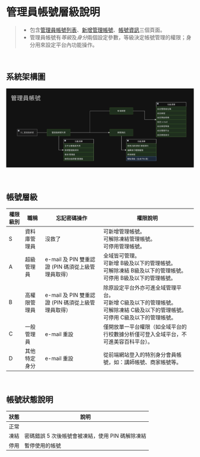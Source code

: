 # 管理員帳號層級說明

> - 包含[管理員帳號列表](Pages/Center/admin/administer-list.md)、[新增管理帳號](Pages/Center/admin/add-administer.md)、[帳號資訊](Pages/Center/admin/administer-info.md)三個頁面。
> - 管理員帳號有*等級*及*身分*兩個設定參數，等級決定帳號管理的權限；身分用來設定平台內功能操作。


<br>

## 系統架構圖
![系統架構](./administer-manage.png)

<br>

## 帳號層級
| 權限級別 |職稱 | 忘記密碼操作 | 權限說明 |
|---|---|---|---|
| S | 資料庫管理員 | 沒救了 | 可新增管理帳號。<br>可解除凍結管理帳號。<br>可停用管理帳號。 |
| A | 超級管理員 |	e-mail 及 PIN 雙重認證 (PIN 碼須從上級管理員取得）| 全域皆可管理。<br>可新增 B級及以下的管理帳號。<br>可解除凍結 B級及以下的管理帳號。<br>可停用 B級及以下的管理帳號。 |
| B | 高權限管理員 | e-mail 及 PIN 雙重認證 (PIN 碼須從上級管理員取得）| 除原設定平台外亦可進全域管理平台。<br>可新增 C級及以下的管理帳號。<br>可解除凍結 C級及以下的管理帳號。<br>可停用 C級及以下的管理帳號。 |
| C | 一般管理員 |	e-mail 重設 | 僅開放單一平台權限（如全域平台的行校數據分析僅可登入全域平台，不可進美容百科平台）。 |
| D | 其他特定身分 | e-mail 重設 | 從前端網站登入的特別身分會員帳號，如：講師帳號、商家帳號等。	 |

<br>

## 帳號狀態說明
| 狀態 | 說明 |
| --- | --- |
| 正常 | |
| 凍結 | 密碼錯誤 5 次後帳號會被凍結，使用 PIN 碼解除凍結 |
| 停用 | 暫停使用的帳號 |


